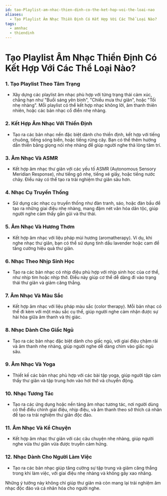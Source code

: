 ```yaml
---
id: tao-Playlist-am-nhac-thien-dinh-co-the-ket-hop-voi-the-loai-nao
aliases:
  - Tạo Playlist Âm Nhạc Thiền Định Có Kết Hợp Với Các Thể Loại Nào?
tags:
  - amnhac
  - thiendinh
---
```


# Tạo Playlist Âm Nhạc Thiền Định Có Kết Hợp Với Các Thể Loại Nào? 

### 1. **Tạo Playlist Theo Tâm Trạng**
   - Xây dựng các playlist âm nhạc phù hợp với từng trạng thái cảm xúc, chẳng hạn như "Buổi sáng yên bình", "Chiều mưa thư giãn", hoặc "Tối nhẹ nhàng". Mỗi playlist có thể kết hợp nhạc không lời, âm thanh thiên nhiên, hoặc các bản nhạc cổ điển nhẹ nhàng.

### 2. **Kết Hợp Âm Nhạc Với Thiền Định**
   - Tạo ra các bản nhạc nền đặc biệt dành cho thiền định, kết hợp với tiếng chuông, tiếng sóng biển, hoặc tiếng rừng cây. Bạn có thể thêm hướng dẫn thiền bằng giọng nói nhẹ nhàng để giúp người nghe thả lỏng tâm trí.

### 3. **Âm Nhạc Và ASMR**
   - Kết hợp âm nhạc thư giãn với các yếu tố ASMR (Autonomous Sensory Meridian Response), như tiếng gõ nhẹ, tiếng xé giấy, hoặc tiếng nước chảy. Điều này có thể tạo ra trải nghiệm thư giãn sâu hơn.

### 4. **Nhạc Cụ Truyền Thống**
   - Sử dụng các nhạc cụ truyền thống như đàn tranh, sáo, hoặc đàn bầu để tạo ra những giai điệu nhẹ nhàng, mang đậm nét văn hóa dân tộc, giúp người nghe cảm thấy gần gũi và thư thái.

### 5. **Âm Nhạc Và Hương Thơm**
   - Kết hợp âm nhạc với liệu pháp mùi hương (aromatherapy). Ví dụ, khi nghe nhạc thư giãn, bạn có thể sử dụng tinh dầu lavender hoặc cam để tăng cường hiệu quả thư giãn.

### 6. **Nhạc Theo Nhịp Sinh Học**
   - Tạo ra các bản nhạc có nhịp điệu phù hợp với nhịp sinh học của cơ thể, như nhịp tim hoặc nhịp thở. Điều này giúp cơ thể dễ dàng đi vào trạng thái thư giãn và giảm căng thẳng.

### 7. **Âm Nhạc Và Màu Sắc**
   - Kết hợp âm nhạc với liệu pháp màu sắc (color therapy). Mỗi bản nhạc có thể đi kèm với một màu sắc cụ thể, giúp người nghe cảm nhận được sự hài hòa giữa âm thanh và thị giác.

### 8. **Nhạc Dành Cho Giấc Ngủ**
   - Tạo ra các bản nhạc đặc biệt dành cho giấc ngủ, với giai điệu chậm rãi và âm thanh nhẹ nhàng, giúp người nghe dễ dàng chìm vào giấc ngủ sâu.

### 9. **Âm Nhạc Và Yoga**
   - Thiết kế các bản nhạc phù hợp với các bài tập yoga, giúp người tập cảm thấy thư giãn và tập trung hơn vào hơi thở và chuyển động.

### 10. **Nhạc Tương Tác**
   - Tạo ra các ứng dụng hoặc nền tảng âm nhạc tương tác, nơi người dùng có thể điều chỉnh giai điệu, nhịp điệu, và âm thanh theo sở thích cá nhân để tạo ra trải nghiệm thư giãn độc đáo.

### 11. **Âm Nhạc Và Kể Chuyện**
   - Kết hợp âm nhạc thư giãn với các câu chuyện nhẹ nhàng, giúp người nghe vừa thư giãn vừa được truyền cảm hứng.

### 12. **Nhạc Dành Cho Người Làm Việc**
   - Tạo ra các bản nhạc giúp tăng cường sự tập trung và giảm căng thẳng trong khi làm việc, với giai điệu nhẹ nhàng và không gây xao nhãng.

Những ý tưởng này không chỉ giúp thư giãn mà còn mang lại trải nghiệm âm nhạc độc đáo và cá nhân hóa cho người nghe.
